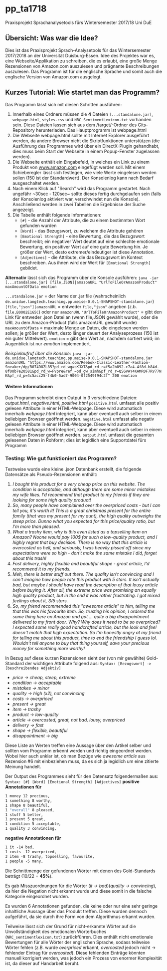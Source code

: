 # pp_ta1718
Praxisprojekt Sprachanalysetools fürs Wintersemester 2017/18 Uni DuE

## Übersicht: Was war die Idee?

Dies ist das Praxisprojekt Sprach-Analysetools für das Wintersemester 2017/2018 an der Universität Duisburg-Essen. Idee des Projektes war es, eine Webseite/Applikation zu schreiben, die es erlaubt, eine große Menge Rezensionen von Amazon.com auszulesen und prägnante Beschreibungen auszulesen. Das Programm ist für die englische Sprache und somit auch die englische Version von Amazon.com ausgelegt.

## Kurzes Tutorial: Wie startet man das Programm?

Das Programm lässt sich mit diesen Schritten ausführen:
1. Innerhalb eines Ordners müssen die **4** Dateien ```[...standalone.jar]```, ```webpage.html```, ```styles.css``` und ```NRC_SentimentLexicon.txt``` vorhanden sein. Diese Dateien lassen sich aus dem /target/-Ordner des Gits-Repository herunterladen. Das Hauptprogramm ist webpage.html
2. Die Webseite webpage.html sollte mit Internet Explorer ausgeführt werden, da andere Browser nicht die Skriptfunktionen unterstützen (die Ausführung des Programmes wird über ein DirectX-Plugin gehandhabt, dies muss beim Start der Webseite in einem Popup-Fenster zugelassen werden).
3. Die Webseite enthält ein Eingabefeld, in welches ein Link zu einem Produkt von www.amazon.com eingefügt werden soll. Mit einem Schieberegler lässt sich festlegen, wie viele Werte eingelesen werden sollen (150 ist der Standardwert). Der Konsolenlog kann nach Bedarf ausgeschaltet werden.
4. Nach einem Klick auf "Search" wird das Programm gestartet. Nach ungefähr ~30sec - 120sec~ sollte dieses fertig durchgelaufen sein (falls der Konsolenlog aktiviert war, verschwindet nun die Konsole). Anschließend werden in zwei Tabellen die Ergebnisse der Suche angezeigt.
5. Die Tabelle enthält folgende Informationen: 
   - ```[#]``` - die Anzahl der Attribute, die zu einem bestimmten Wort gefunden wurden
   - ```[Word]``` - das Bezugswort, zu welchem die Attribute gehören
   - ```[Emotional Strength]``` - eine Bewertung, die das Bezugswort beschreibt; ein negativer Wert deutet auf eine schlechte emotionale Bewertung, ein positiver Wert auf eine gute Bewertung hin. Je größer der Wert, desto extremer/eindeutiger ist diese Annotation.
   - ```[Adjectives]``` - die Attribute, die das Bezugswort im Kontext beschreiben. Aus ihnen wird der Wert für ```[Emotional Strength]``` gebildet.

**Alternativ** lässt sich das Programm über die Konsole ausführen: ```java -jar [...standalone.jar] [file,JSON]|amazonURL "UrlToFileOrAmazonProduct" maxAmountOfData emotion```

```...standalone.jar``` = der Name der .jar file (wahrscheinlich ```de.unidue.langtech.teaching.pp.meise-0.0.1-SNAPSHOT-standalone.jar```)
```[file,"json"]|amazonURL``` = entweder ```file,"json"``` angeben (z.b. ```file,B0002E1G5C```) oder nur ```amazonURL```
```"UrlToFileOrAmazonProduct"``` = gibt den Link für entweder .json Datei an (wenn file,JSON gewählt wurde), oder die URL zu dem Amazon-Product (falls amazonURL gewählt wurde)
```maxAmountOfData``` = maximale Menge an Daten, die eingelesen werden sollen; je größer der Wert, desto länger dauert der Analyseprozess (150 ist ein guter Mittelwert).
```emotion``` = gibt den Wert an, nachdem sortiert wird; im Augenblick ist nur *emotion* implementiert.

*Beispielaufruf über die Konsole*: ```java -jar de.unidue.langtech.teaching.pp.meise-0.0.1-SNAPSHOT-standalone.jar amazonURL "https://www.amazon.com/Reebok-Classic-Leather-Fashion-Sneaker/dp/B074D8ZL85?pd_rd_wg=sKJXT&pd_rd_r=f5a2b892-c7a4-4f8d-b84d-8f00b7e20581&pd_rd_w=FVpre&ref_=pd_gw_simh&pf_rd_r=QSGVAY4KAMR0F7RV77NK&pf_rd_p=4c5acc25-f4b0-5ad7-9004-0f2549f94c2f" 200 emotion```


#### Weitere Informationen
Das Programm schreibt einen Output in 3 verschiedene Dateien: *output.html*, *negative.html*, *positive.html*
```positive.html``` umfasst alle positiv gelesen Attribute in einer HTML-Webpage. Diese wird automatisch innerhalb *webpage.html* integriert, kann aber eventuell auch selber in einem beliebigen Browser geöffnet werden.
```negative.html``` umfasst alle negativ gelesen Attribute in einer HTML-Webpage. Diese wird automatisch innerhalb *webpage.html* integriert, kann aber eventuell auch selber in einem beliebigen Browser geöffnet werden.
```output.html``` umfasst die gesamten gelesenen Daten in Rohform; dies ist legidlich eine Supportdatei fürs Programm



### Testing: Wie gut funktioniert das Programm?
Testweise wurde eine kleine .json Datenbank erstellt, die folgende Datensätze als Pseudo-Rezensionen enthält:
1. *I bought this product for a very cheap price on this website. The condition is acceptable, and although there are some minor mistakes my wife likes. I'd recommend that product to my friends if they are looking for some high quality product!*
2. *So, many people have complained over the overpriced costs - but I can tell you, it's worth it! This is a great christmas present for the entire family (that was my present for my aunt), the high quality outweighs the steep price. Dunno what you expected for this price/quality ratio, but I'm more than pleased.*
3. *What a trashy item, why is this even listed as a topselling item on Amazon? Noone would pay 100$ for such a low-quality product, and I highly regret that buy decision. There is no way that this article is overcosted as hell, and seriously, I was heavily pissed off since my expectations were so high - don't make the same mistake I did, forget about this trash!*
4. *Fast delivery, highly flexible and beautiful shape - great article, I'd recommend it to my friends.*
5. *Meh, there is better stuff out there. The quality isn't convincing and I can't imagine how people rate this product with 5 stars. It isn't actually bad, but maybe I should have read the description of that lousy article before buying it. After all, the extreme price was promising an equally high quality product, but in the end it was rather frustrating. I got mixed feelings about it, 3/5 stars.*
6. *So, my friend recommended this "awesome article" to him, telling me that this was his favourite item. So, trusting his opinion, I ordered the same thing here on Amazon and got ... quite a big disappointment delivered to my front door. Why? Why does it need to be so overpriced? I expected some really good handcrafted article, but the look and feel doesn't match that high expectation. So I'm honestly angry at my friend for telling me about this product, time to end the friendship I guess lol. Wouldn't tell anyone to buy that thing yourself, save your precious money for something more worthy!*

In Bezug auf diese kurzen Rezensionen sieht der (von mir gewählte) Gold-Standard  der wichtigen Attribute folgend aus:
```Syntax: [Bezugswort] -> [beschreibendes Adjektiv]```
- *price -> cheap, steep, extreme*
- *condition -> acceptable*
- *mistakes -> minor*
- *quality -> high (x2), not convincing*
- *costs -> overpriced*
- *present -> great*
- *item -> trashy*
- *product -> low-quality*
- *article -> overcosted, great, not bad, lousy, overpriced*
- *delivery -> fast*
- *shape -> flexible, beautiful*
- *disappointment -> big*

Diese Liste an Werten treffen eine Aussage über den Artikel selber und sollten vom Programm erkennt werden und richtig eingeordnet werden. Wobei hier auch unklar ist, ob man Bezüge wie *awesome article* aus Rezension #6 mit einbeziehen muss, da es sich ja legidlich um eine zitierte Meinung handelt.

Der Output des Programmes sieht für den Datensatz folgendermaßen aus:
```Syntax: [#] [Word] [Emotional Strength] [Adjectives]```
**positive Annotationen für**
```5 article 20 great, lousy, awesome, good, handcrafted,  
1 money 12 precious,  
1 something 8 worthy,  
1 shape 8 beautiful,  
1 "overall" 8 pleased,  
1 stuff 5 better,  
1 present 5 great,  
1 condition 5 acceptable,  
1 quality 3 convincing, 
```

**negative Annotationen für**
```4 price -17 cheap, steep, extreme, frustrating,  
1 it -14 bad,  
1 costs -12 overpriced,  
3 item -8 trashy, topselling, favourite,  
1 people -5 many,
```


Die Schnittmenge der gefundenen Wörter mit denen des Gold-Standards beträgt (10/22 = **45%**). 

Es gab Misszuordnungen für die Wörter (*it -> bad*)(*quality -> convincing*), da hier die Negation nicht erkannt wurde und diese somit in die falsche Kategorie eingeordnet wurden.

Es wurden 6 Annotationen gefunden, die keine oder nur eine sehr geringe inhaltliche Aussage über das Produkt treffen. Diese wurden dennoch aufgeführt, da sie durch ihre Form von dem Algorithmus erkannt wurden.

Teilweise lässt sich der Grund für nicht-erkannte Wörter auf die Unvollständigkeit des emotionalen Wörterbuches (```NRC_sentimentlexicon.txt```) zurückführen. Dies enthält nicht emotionale Bewertungen für alle Wörter der englischen Sprache, sodass teilweise Wörter fehlen (z.B. wurde *overpriced* erkannt, *overcosted* jedoch nicht -> fehlender Eintrag für *overcosted*). Diese fehlenden Einträge könnten manuell korrigiert werden, was jedoch ein Prozess von enormer Komplexität ist, da dieser auf Handarbeit beruht.


